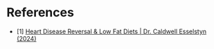 # References
- [1] [Heart Disease Reversal & Low Fat Diets | Dr. Caldwell Esselstyn (2024)](https://www.youtube.com/watch?v=9daOn-tvdig)